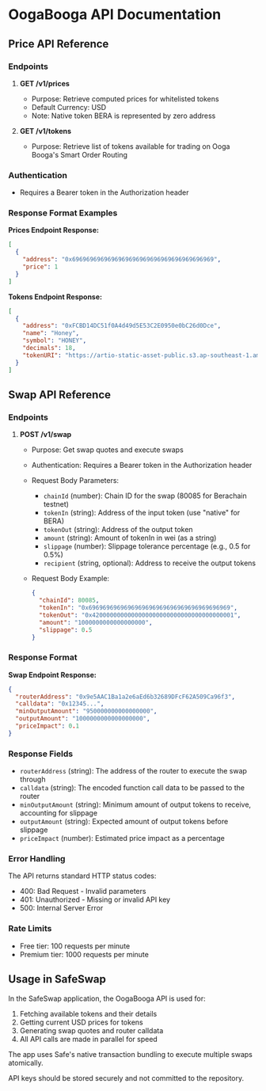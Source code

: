 # OogaBooga API Documentation

## Price API Reference

### Endpoints

1. **GET /v1/prices**
   - Purpose: Retrieve computed prices for whitelisted tokens
   - Default Currency: USD
   - Note: Native token BERA is represented by zero address

2. **GET /v1/tokens**
   - Purpose: Retrieve list of tokens available for trading on Ooga Booga's Smart Order Routing

### Authentication
- Requires a Bearer token in the Authorization header

### Response Format Examples

**Prices Endpoint Response:**
```json
[
  {
    "address": "0x6969696969696969696969696969696969696969",
    "price": 1
  }
]
```

**Tokens Endpoint Response:**
```json
[
  {
    "address": "0xFCBD14DC51f0A4d49d5E53C2E0950e0bC26d0Dce",
    "name": "Honey",
    "symbol": "HONEY",
    "decimals": 18,
    "tokenURI": "https://artio-static-asset-public.s3.ap-southeast-1.amazonaws.com/assets/honey.png"
  }
]
```

## Swap API Reference

### Endpoints

1. **POST /v1/swap**
   - Purpose: Get swap quotes and execute swaps
   - Authentication: Requires a Bearer token in the Authorization header
   - Request Body Parameters:
     - `chainId` (number): Chain ID for the swap (80085 for Berachain testnet)
     - `tokenIn` (string): Address of the input token (use "native" for BERA)
     - `tokenOut` (string): Address of the output token
     - `amount` (string): Amount of tokenIn in wei (as a string)
     - `slippage` (number): Slippage tolerance percentage (e.g., 0.5 for 0.5%)
     - `recipient` (string, optional): Address to receive the output tokens

   - Request Body Example:
     ```json
     {
       "chainId": 80085,
       "tokenIn": "0x6969696969696969696969696969696969696969",
       "tokenOut": "0x4200000000000000000000000000000000000001",
       "amount": "1000000000000000000",
       "slippage": 0.5
     }
     ```

### Response Format

**Swap Endpoint Response:**
```json
{
  "routerAddress": "0x9e5AAC1Ba1a2e6aEd6b32689DFcF62A509Ca96f3",
  "calldata": "0x12345...",
  "minOutputAmount": "950000000000000000",
  "outputAmount": "1000000000000000000",
  "priceImpact": 0.1
}
```

### Response Fields

- `routerAddress` (string): The address of the router to execute the swap through
- `calldata` (string): The encoded function call data to be passed to the router
- `minOutputAmount` (string): Minimum amount of output tokens to receive, accounting for slippage
- `outputAmount` (string): Expected amount of output tokens before slippage
- `priceImpact` (number): Estimated price impact as a percentage

### Error Handling

The API returns standard HTTP status codes:
- 400: Bad Request - Invalid parameters
- 401: Unauthorized - Missing or invalid API key
- 500: Internal Server Error

### Rate Limits

- Free tier: 100 requests per minute
- Premium tier: 1000 requests per minute

## Usage in SafeSwap

In the SafeSwap application, the OogaBooga API is used for:
1. Fetching available tokens and their details
2. Getting current USD prices for tokens
3. Generating swap quotes and router calldata
4. All API calls are made in parallel for speed

The app uses Safe's native transaction bundling to execute multiple swaps atomically.

API keys should be stored securely and not committed to the repository.